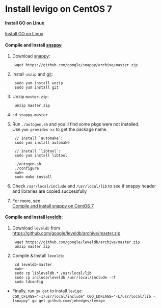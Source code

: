 
# Install levigo on CentOS 7

#### Install GO on Linux
[Install GO on Linux](https://github.com/northbright/Notes/blob/master/Golang/Install/Install_GO_on_Linux.md)

#### Compile and Install [snappy](https://github.com/google/snappy)
1. Download [snappy](https://github.com/google/snappy):  

        wget https://github.com/google/snappy/archive/master.zip

2. Install `unzip` and [git](http://git-scm.com/book/en/v2/Getting-Started-Installing-Git):  

        sudo yum install unzip
        sudo yum install git

3. Unzip `master.zip`:  
   
        unzip master.zip

4. `cd snappy-master`

5. Run `./autogen.sh` and you'll find some pkgs were not installed.  
   Use `yum provides xx` to get the package name.

        // Install `automake`:  
        sudo yum install automake

        // Install `libtool`:  
        sudo yum install libtool

        ./autogen.sh
        ./configure
        make
        sudo make install

6. Check `/usr/local/include` and `/usr/local/lib` to see if snappy header and libraries are copied successfully  

7. For more, see:  
[Compile and install snappy on CentOS 7](Compile_and_install_snappy_on_CentOS_7.md)

#### Compile and Install [leveldb](https://github.com/google/leveldb):  

1. Download `leveldb` from <https://github.com/google/leveldb/archive/master.zip>  

        wget https://github.com/google/leveldb/archive/master.zip
        unzip master.zip

2. Compile & Install `leveldb`:  

        cd leveldb-master
        make
        sudo cp libleveldb.* /usr/local/lib
        sudo cp include/leveldb /usr/local/include -rf
        sudo ldconfig


* Finally, run `go get` to install `levigo`:  
`CGO_CFLAGS="-I/usr/local/include" CGO_LDFLAGS="-L/usr/local/lib -lsnappy" go get github.com/jmhodges/levigo`
